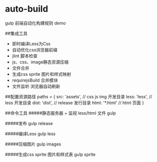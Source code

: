 # auto-build

gulp 前端自动化构建规则 demo


##集成工具
* 即时编译Less为Css
* 自动优化css浏览器前缀
* jlint 脚本检查
* js、css、image静态资源压缩
* 文件合并
* 生成css sprite 图片和样式映射
* requirejsBuild 合并模块
* 文件监听 浏览器自动刷新


##配置资源路径
    paths = {
        src: 'assets',          // css js img 开发目录
        less: 'less',           // less 开发目录
        dist: 'dist',           // release 发行目录
        html: '*.html'          // html 页面
    }
    
##命令工具
#####静态服务器 + 监视 less/html 文件
    gulp
    
#####发布
    gulp release
    
#####编译Less
    gulp less
    
#####压缩图片
    gulp images

#####生成css sprite 图片和样式表
    gulp sprite
